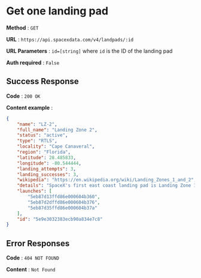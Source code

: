 # Get one landing pad

**Method** : `GET`

**URL** : `https://api.spacexdata.com/v4/landpads/:id`

**URL Parameters** : `id=[string]` where `id` is the ID of the landing pad

**Auth required** : `False`

## Success Response

**Code** : `200 OK`

**Content example** :

```json
{
    "name": "LZ-2",
    "full_name": "Landing Zone 2",
    "status": "active",
    "type": "RTLS",
    "locality": "Cape Canaveral",
    "region": "Florida",
    "latitude": 28.485833,
    "longitude": -80.544444,
    "landing_attempts": 3,
    "landing_successes": 3,
    "wikipedia": "https://en.wikipedia.org/wiki/Landing_Zones_1_and_2",
    "details": "SpaceX's first east coast landing pad is Landing Zone 1, where the historic first Falcon 9 landing occurred in December 2015. LC-13 was originally used as a launch pad for early Atlas missiles and rockets from Lockheed Martin. LC-1 was later expanded to include Landing Zone 2 for side booster RTLS Falcon Heavy missions, and it was first used in February 2018 for that purpose.",
    "launches": [
        "5eb87d13ffd86e000604b360",
        "5eb87d2dffd86e000604b376",
        "5eb87d35ffd86e000604b37a"
    ],
    "id": "5e9e3032383ecb90a834e7c8"
}
```

## Error Responses

**Code** : `404 NOT FOUND`

**Content** : `Not Found`
